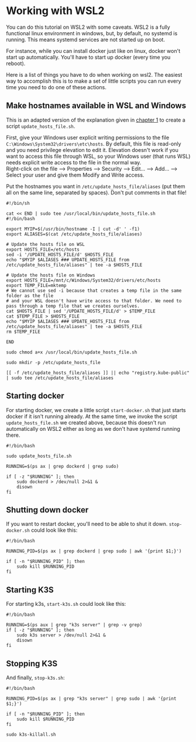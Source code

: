# Working with WSL2

You can do this tutorial on WSL2 with some caveats. WSL2 is a fully functional linux environment in windows, but, by default, no systemd is running. This means systemd services are not started up on boot.

For instance, while you can install docker just like on linux, docker won't start up automatically. You'll have to start up docker (every time you reboot).

Here is a list of things you have to do when working on wsl2. The easiest way to accomplish this is to make a set of little scripts you can run every time you need to do one of these actions.


## Make hostnames available in WSL and Windows
This is an adapted version of the explanation given in [chapter 1](chapters/01-install-k3s.md#installing-docker-registry) 
to create a script `update_hosts_file.sh`.

First, give your Windows user explicit writing permissions to the file `C:\Windows\System32\drivers\etc\hosts`. 
By default, this file is read-only and you need privilege elevation to edit it. Elevation doesn't work if you want to 
access this file through WSL, so your Windows user (that runs WSL) needs explicit write access to the file in the normal way.  
Right-click on the file --> Properties --> Security --> Edit... --> Add... --> Select your user and give them Modify and Write access.

Put the hostnames you want in `/etc/update_hosts_file/aliases` (put them all on the same line, separated by spaces). Don't put comments in that file!

```shell
#!/bin/sh

cat << END | sudo tee /usr/local/bin/update_hosts_file.sh
#!/bin/bash

export MYIP=$(/usr/bin/hostname -I | cut -d' ' -f1)
export ALIASES=$(cat /etc/update_hosts_file/aliases)

# Update the hosts file on WSL
export HOSTS_FILE=/etc/hosts
sed -i '/UPDATE_HOSTS_FILE/d' $HOSTS_FILE
echo "$MYIP $ALIASES ### UPDATE_HOSTS_FILE from /etc/update_hosts_file/aliases" | tee -a $HOSTS_FILE

# Update the hosts file on Windows
export HOSTS_FILE=/mnt/c/Windows/System32/drivers/etc/hosts
export TEMP_FILE=mktemp
# We cannot use sed -i because that creates a temp file in the same folder as the file 
# and your WSL doesn't have write access to that folder. We need to pass through a temp file that we creates ourselves.
cat $HOSTS_FILE | sed '/UPDATE_HOSTS_FILE/d' > $TEMP_FILE
cat $TEMP_FILE > $HOSTS_FILE
echo "$MYIP $ALIASES ### UPDATE_HOSTS_FILE from /etc/update_hosts_file/aliases" | tee -a $HOSTS_FILE
rm $TEMP_FILE

END

sudo chmod a+x /usr/local/bin/update_hosts_file.sh

sudo mkdir -p /etc/update_hosts_file

[[ -f /etc/update_hosts_file/aliases ]] || echo "registry.kube-public" | sudo tee /etc/update_hosts_file/aliases
```




## Starting docker

For starting docker, we create a little script `start-docker.sh` that just starts docker if it isn't running already.
At the same time, we invoke the script `update_hosts_file.sh` we created above, because this doesn't run automatically on WSL2 either as long as we don't have systemd running there.

```shell
#!/bin/bash

sudo update_hosts_file.sh

RUNNING=$(ps ax | grep dockerd | grep sudo)

if [ -z "$RUNNING" ]; then
    sudo dockerd > /dev/null 2>&1 &
    disown
fi
```

## Shutting down docker

If you want to restart docker, you'll need to be able to shut it down. `stop-docker.sh` could look like this:

```shell
#!/bin/bash

RUNNING_PID=$(ps ax | grep dockerd | grep sudo | awk '{print $1;}')

if [ -n "$RUNNING_PID" ]; then
    sudo kill $RUNNING_PID
fi
```

## Starting K3S

For starting k3s, `start-k3s.sh` could look like this:

```shell
#!/bin/bash

RUNNING=$(ps aux | grep "k3s server" | grep -v grep)
if [ -z "$RUNNING" ]; then
    sudo k3s server > /dev/null 2>&1 &
    disown
fi
```

## Stopping K3S

And finally, `stop-k3s.sh`:

```shell
#!/bin/bash

RUNNING_PID=$(ps ax | grep "k3s server" | grep sudo | awk '{print $1;}')

if [ -n "$RUNNING_PID" ]; then
    sudo kill $RUNNING_PID
fi

sudo k3s-killall.sh
```
